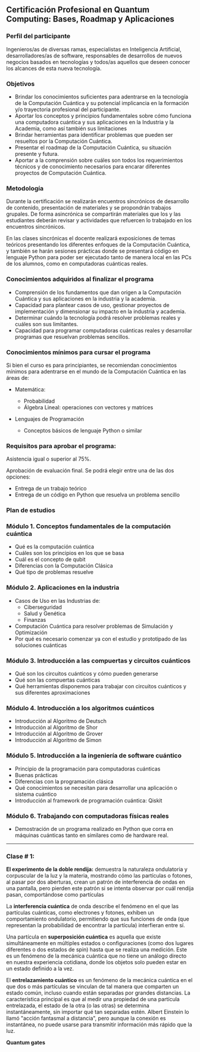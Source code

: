 ## Certificación Profesional en Quantum Computing: Bases, Roadmap y Aplicaciones

### Perfil del participante

Ingenieros/as de diversas ramas, especialistas en Inteligencia Artificial, desarrolladores/as de software, responsables de desarrollos de nuevos negocios basados en tecnologías y todos/as aquellos que deseen conocer los alcances de esta nueva tecnología. 

### Objetivos

- Brindar los conocimientos suficientes para adentrarse en la tecnología de la Computación Cuántica y su potencial implicancia en la formación y/o trayectoria profesional del participante.
- Aportar los conceptos y principios fundamentales sobre cómo funciona una computadora cuántica y sus aplicaciones en la Industria y la Academia, como así también sus limitaciones
- Brindar herramientas para identificar problemas que pueden ser resueltos por la Computación Cuántica.
- Presentar el roadmap de la Computación Cuántica, su situación presente y futura.
- Aportar a la comprensión sobre cuáles son todos los requerimientos técnicos y de conocimiento necesarios para encarar diferentes proyectos de Computación Cuántica.

### Metodología

Durante la certificación se realizarán encuentros sincrónicos de desarrollo de contenido, presentación de materiales y se propondrán trabajos grupales. De forma asincrónica se compartirán materiales que los y las estudiantes deberán revisar y actividades que refuercen lo trabajado en los encuentros sincrónicos.

En las clases sincrónicas el docente realizará exposiciones de temas teóricos presentando los diferentes enfoques de la Computación Cuántica, y también se harán sesiones prácticas donde se presentará código en lenguaje Python para poder ser ejecutado tanto de manera local en las PCs de los alumnos, como en computadoras cuánticas reales.

### Conocimientos adquiridos al finalizar el programa

- Comprensión de los fundamentos que dan origen a la Computación Cuántica y sus aplicaciones en la industria y la academia.
- Capacidad para plantear casos de uso, gestionar proyectos de implementación y dimensionar su impacto en la industria y academia.
- Determinar cuándo la tecnología podrá resolver problemas reales y cuáles son sus limitantes.
- Capacidad para programar computadoras cuánticas reales y desarrollar programas que resuelvan problemas sencillos.

### Conocimientos mínimos para cursar el programa

Si bien el curso es para principiantes, se recomiendan conocimientos mínimos para adentrarse en el mundo de la Computación Cuántica en las áreas de:

- Matemática:
  - Probabilidad
  - Álgebra Lineal: operaciones con vectores y matrices

- Lenguajes de Programación
  - Conceptos básicos de lenguaje Python o similar

### Requisitos para aprobar el programa:

Asistencia igual o superior al 75%.

Aprobación de evaluación final. Se podrá elegir entre una de las dos opciones:

- Entrega de un trabajo teórico
- Entrega de un código en Python que resuelva un problema sencillo

### Plan de estudios

### Módulo 1. Conceptos fundamentales de la computación cuántica
- Qué es la computación cuántica
- Cuáles son los principios en los que se basa
- Cuál es el concepto de qubit
- Diferencias con la Computación Clásica
- Qué tipo de problemas resuelve

### Módulo 2. Aplicaciones en la industria
- Casos de Uso en las Industrias de:
  - Ciberseguridad
  - Salud y Genética
  - Finanzas
- Computación Cuántica para resolver problemas de Simulación y Optimización
- Por qué es necesario comenzar ya con el estudio y prototipado de las soluciones cuánticas

### Módulo 3. Introducción a las compuertas y circuitos cuánticos
- Qué son los circuitos cuánticos y cómo pueden generarse
- Qué son las compuertas cuánticas
- Qué herramientas disponemos para trabajar con circuitos cuánticos y sus diferentes aproximaciones

### Módulo 4. Introducción a los algoritmos cuánticos
- Introducción al Algoritmo de Deutsch
- Introducción al Algoritmo de Shor
- Introducción al Algoritmo de Grover
- Introducción al Algoritmo de Simon

### Módulo 5. Introducción a la ingeniería de software cuántico
- Principio de la programación para computadoras cuánticas
- Buenas prácticas
- Diferencias con la programación clásica
- Qué conocimientos se necesitan para desarrollar una aplicación o sistema cuántico
- Introducción al framework de programación cuántica: Qiskit

### Módulo 6. Trabajando con computadoras físicas reales
- Demostración de un programa realizado en Python que corra en máquinas cuánticas tanto en similares como de hardware real.
_______ 

### **Clase # 1**: 

**El experimento de la doble rendija:** demuestra la naturaleza ondulatoria y corpuscular de la luz y la materia, mostrando cómo las partículas o fotones, al pasar por dos aberturas, crean un patrón de interferencia de ondas en una pantalla, pero pierden este patrón si se intenta observar por cuál rendija pasan, comportándose como partículas

La **interferencia cuántica** de onda describe el fenómeno en el que las partículas cuánticas, como electrones y fotones, exhiben un comportamiento ondulatorio, permitiendo que sus funciones de onda (que representan la probabilidad de encontrar la partícula) interfieran entre sí. 

Una partícula en  **superposición cuántica** es aquella que existe simultáneamente en múltiples estados o configuraciones (como dos lugares diferentes o dos estados de spin) hasta que se realiza una medición. Este es un fenómeno de la mecánica cuántica que no tiene un análogo directo en nuestra experiencia cotidiana, donde los objetos solo pueden estar en un estado definido a la vez. 

El **entrelazamiento cuántico** es un fenómeno de la mecánica cuántica en el que dos o más partículas se vinculan de tal manera que comparten un estado común, incluso cuando están separadas por grandes distancias. La característica principal es que al medir una propiedad de una partícula entrelazada, el estado de la otra (o las otras) se determina instantáneamente, sin importar qué tan separadas estén. Albert Einstein lo llamó "acción fantasmal a distancia", pero aunque la conexión es instantánea, no puede usarse para transmitir información más rápido que la luz. 

**Quantum gates**





